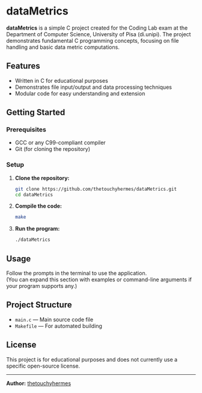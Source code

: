 # dataMetrics

**dataMetrics** is a simple C project created for the Coding Lab exam at the Department of Computer Science, University of Pisa (di.unipi). The project demonstrates fundamental C programming concepts, focusing on file handling and basic data metric computations.

## Features

- Written in C for educational purposes
- Demonstrates file input/output and data processing techniques
- Modular code for easy understanding and extension

## Getting Started

### Prerequisites

- GCC or any C99-compliant compiler
- Git (for cloning the repository)

### Setup

1. **Clone the repository:**
   ```sh
   git clone https://github.com/thetouchyhermes/dataMetrics.git
   cd dataMetrics
   ```

2. **Compile the code:**
   ```sh
   make
   ```

3. **Run the program:**
   ```sh
   ./dataMetrics
   ```

## Usage

Follow the prompts in the terminal to use the application.  
(You can expand this section with examples or command-line arguments if your program supports any.)

## Project Structure

- `main.c` — Main source code file
- `Makefile` — For automated building

## License

This project is for educational purposes and does not currently use a specific open-source license.

---

**Author:** [thetouchyhermes](https://github.com/thetouchyhermes)
